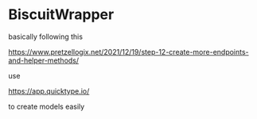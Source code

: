 # BiscuitWrapper

basically following this 

https://www.pretzellogix.net/2021/12/19/step-12-create-more-endpoints-and-helper-methods/


use 

https://app.quicktype.io/

to create models easily
